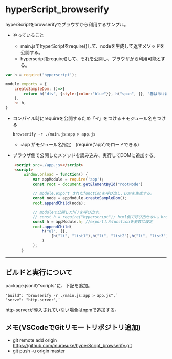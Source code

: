 # hyperScript_browserify

hyperScriptをbrowserifyでブラウザから利用するサンプル。


- やっていること

    - main.jsでhyperScriptをrequire()して、nodeを生成して返すメソッドを公開する。
    - hyperscriptをrequire()して、それを公開し、ブラウザから利用可能とする。
~~~javascript
var h = require('hyperscript');

module.exports = {
    creatoSampleDom: ()=>{
        return h("div", {style:{color:"blue"}}, h("span", {}, "春はあけぼの"));
    },
    h: h,
}
~~~

 - コンパイル時にrequireを公開するため「-r」をつける＋モジュール名をつける

    `browserify -r ./main.js:app > app.js`
    - :app がモジュール名指定　(require('app')でロードできる)

- ブラウザ側で公開したメソッドを読み込み、実行してDOMに追加する。

~~~html
    <script src=./app.js></script> 
    <script>
        window.onload = function() {
            var appModule = require('app');        
            const root = document.getElementById("rootNode")
            
            // modele.export されたfunctionを呼び出し、DOMを生成する。
            const node = appModule.creatoSampleDom();
            root.appendChild(node);

            // moduleで公開したh()を呼び出す。
            // const h = require("hyperscript"); html側で呼び出せない。browserifyできないため。
            const h = appModule.h; //exportしたfunctionを変数に設定
            root.appendChild(
                h("ul", {}, 
                    [h("li", "list1"),h("li", "list2"),h("li", "list3")]
                )
            );
       }

~~~

***
## ビルドと実行について
package.jsonの"scripts"に、下記を追加。

    "build": "browserify -r ./main.js:app > app.js",`
    "serve": "http-server",`

http-serverが導入されていない場合はnpmで追加する。

## メモ(VSCodeでGitリモートリポジトリ追加)
-  git remote add origin https://github.com/murasuke/hyperScript_browserify.git
-  git push -u origin master

